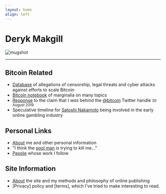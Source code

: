 ```yaml
---
layout: home
align: left
---
```


<h1 class="name glitch" data-text="Deryk Makgill">Deryk Makgill</h1>

<p><img src="https://derykmakgill.github.io/had/assets/img/deryk-makgill-censored.jpg" alt="mugshot" style="
    max-width: 300px;
"></p>

---

## Bitcoin Related

- [Database](/) of allegations of censorship, legal threats and cyber attacks against efforts to scale Bitcoin
- [Bitcoin notebook](/) of marginalia on many topics
- [Response](/) to the claim that I *was* behind the [@bitcoin](https://twitter.com/bitcoin) Twitter handle <small>30 August 2019</small>
- Speculative timeline for [Satoshi Nakamoto](/) being involved in the early online gambling industry

## Personal Links

- [About](/) me and other personal information
- "I think the [pool man](/) is trying to kill me..."
- [People](/) whose work I follow 

## Site Information

- [About](/) the site and my methods and philosophy of online publishing
- [Privacy] policy and [terms], which I've tried to make interesting to read.

